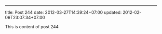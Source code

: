 ---
title: Post 244
date: 2012-03-27T14:39:24+07:00
updated: 2012-02-09T23:07:34+07:00

This is content of post 244